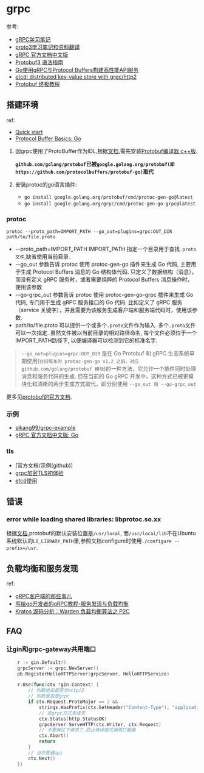 # grpc

参考:
- [gRPC学习笔记](https://github.com/skyao/leaning-grpc)
- [proto3学习笔记和资料翻译](github.com/skyao/leaning-proto3)
- [gRPC 官方文档中文版](http://doc.oschina.net/grpc)
- [Protobuf3 语法指南](http://colobu.com/2017/03/16/Protobuf3-language-guide/)
- [Go使用gRPC与Protocol Buffers构建高性能API服务](http://www.tuicool.com/articles/ve6zYnf)
- [etcd: distributed key-value store with grpc/http2](https://blog.gopheracademy.com/advent-2015/etcd-distributed-key-value-store-with-grpc-http2/)
- [Protobuf 终极教程](https://colobu.com/2019/10/03/protobuf-ultimate-tutorial-in-go/)

## 搭建环境
ref:
- [Quick start](https://grpc.io/docs/languages/go/quickstart/)
- [Protocol Buffer Basics: Go](https://protobuf.dev/getting-started/gotutorial/)

1. 因grpc使用了ProtoBuffer作为IDL,根据[文档](https://github.com/golang/protobuf),需先安装[Protobuf编译器 c++版](https://github.com/google/protobuf/releases).

    **`github.com/golang/protobuf`已被`google.golang.org/protobuf(即https://github.com/protocolbuffers/protobuf-go)`取代**
2. 安装protoc的go语言插件:
    - `go install google.golang.org/protobuf/cmd/protoc-gen-go@latest`
    - `go install google.golang.org/grpc/cmd/protoc-gen-go-grpc@latest`

### protoc

```
protoc --proto_path=IMPORT_PATH --go_out=plugins=grpc:OUT_DIR path/to/file.proto
```

- --proto_path=IMPORT_PATH IMPORT_PATH 指定一个目录用于查找`.proto文件`,缺省使用当前目录`.`
- --go_out 参数告诉 protoc 使用 protoc-gen-go 插件来生成 Go 代码, 主要用于生成 Protocol Buffers 消息的 Go 结构体代码. 只定义了数据结构（消息），而没有定义 gRPC 服务时，或者需要纯粹的 Protocol Buffers 消息操作时，使用该参数
- --go-grpc_out 参数告诉 protoc 使用 protoc-gen-go-grpc 插件来生成 Go 代码, 专门用于生成 gRPC 服务接口的 Go 代码. 比如定义了 gRPC 服务（service 关键字），并且需要为该服务生成客户端和服务端代码时，使用该参数.
- path/to/file.proto 可以提供一个或多个`.proto`文件作为输入. 多个`.proto`文件可以一次指定. 虽然文件被以当前目录的相对路径命名, 每个文件必须位于一个IMPORT_PATH路径下, 以便编译器可以检测到它的标准名字.

> `--go_out=plugins=grpc:OUT_DIR` 是在 Go Protobuf 和 gRPC 生态系统早期使用(`在旧版本的 protoc-gen-go v1.2 之前，对应 github.com/golang/protobuf 模块`)的一种方法，它允许一个插件同时处理消息和服务代码的生成. 但在当前的 Go gRPC 开发中，这种方式已被更模块化和清晰的两步生成方式取代，即分别使用 `--go_out 和 --go-grpc_out`

更多见[protobuf的官方文档](https://github.com/protocolbuffers/protobuf-go).

### 示例

- [sikang99/grpc-example](https://github.com/sikang99/grpc-example)
- [gRPC 官方文档中文版: Go](http://doc.oschina.net/grpc?t=60133)

### tls

- [官方文档/示例(github)]
- [grpc加密TLS初体验](http://studygolang.com/articles/3220)
- [etcd使用](https://github.com/coreos/etcd/blob/340df26883b8604b574bef32e3b31a396cdb3bad/etcdserver/api/v3rpc/grpc.go)

## 错误

### error while loading shared libraries: libprotoc.so.xx

根据[文档](https://github.com/google/protobuf/blob/master/src/README.md),protobuf的默认安装位置是`/usr/local`,
而`/usr/local/lib`不在Ubuntu系统默认的`LD_LIBRARY_PATH`里,参照文档configure时使用`./configure --prefix=/usr`.

## 负载均衡和服务发现
ref:
- [gRPC客户端的那些事儿](https://tonybai.com/2021/09/17/those-things-about-grpc-client/)
- [写给go开发者的gRPC教程-服务发现与负载均衡](https://zhuanlan.zhihu.com/p/641743763)
- [Kratos 源码分析：Warden 负载均衡算法之 P2C](https://pandaychen.github.io/2020/07/25/KRATOS-WARDEN-BALANCER-P2C-ANALYSIS/)

## FAQ
### 让gin和grpc-gateway共用端口
```go
    r := gin.Default()
	grpcServer := grpc.NewServer()
	pb.RegisterHelloHTTPServer(grpcServer, HelloHTTPService)

	r.Use(func(ctx *gin.Context) {
		// 判断协议是否为http/2
		// 判断是否是grpc
		if ctx.Request.ProtoMajor == 2 &&
			strings.HasPrefix(ctx.GetHeader("Content-Type"), "application/grpc") {
			// 按grpc方式来请求
			ctx.Status(http.StatusOK)
			grpcServer.ServeHTTP(ctx.Writer, ctx.Request)
			// 不要再往下请求了,防止继续链式调用拦截器
			ctx.Abort()
			return
		}
		// 当作普通api
		ctx.Next()
	})
```